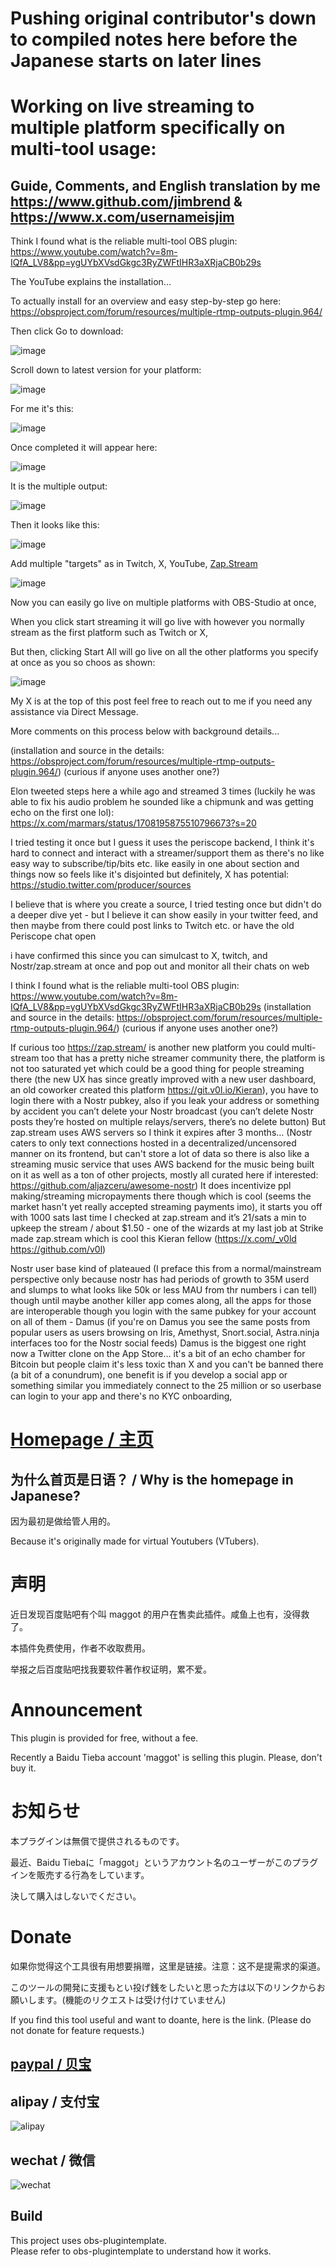 # Pushing original contributor's down to compiled notes here before the Japanese starts on later lines
# Working on live streaming to multiple platform specifically on multi-tool usage: 
## Guide, Comments, and English translation by me https://www.github.com/jimbrend & https://www.x.com/usernameisjim

Think I found what is the reliable multi-tool OBS plugin: https://www.youtube.com/watch?v=8m-IQfA_LV8&pp=ygUYbXVsdGkgc3RyZWFtIHR3aXRjaCB0b29s

The YouTube explains the installation... 

To actually install for an overview and easy step-by-step go here: https://obsproject.com/forum/resources/multiple-rtmp-outputs-plugin.964/

Then click Go to download: 

![image](https://github.com/user-attachments/assets/3e51c44e-6379-4150-a54a-61017c2e0a05)


Scroll down to latest version for your platform: 

![image](https://github.com/user-attachments/assets/023ac622-4fad-4e95-96ce-ff41621e4c5d)

For me it's this: 

![image](https://github.com/user-attachments/assets/279977af-b455-4084-b4f4-43aa50a2a2d0)

Once completed it will appear here: 

![image](https://github.com/user-attachments/assets/0c276567-cd9e-470d-b62e-1d3bb067a063)

It is the multiple output:

 ![image](https://github.com/user-attachments/assets/e770d141-27c2-484c-9052-a879d63be986)

Then it looks like this: 

![image](https://github.com/user-attachments/assets/cb7fb77f-d251-49f0-bed0-4c098a581da2)

Add multiple "targets" as in Twitch, X, YouTube, [Zap.Stream](https://zap.stream/dashboard)

![image](https://github.com/user-attachments/assets/fc8d66a2-50fc-4841-9715-cb16f5c31292)


Now you can easily go live on multiple platforms with OBS-Studio at once, 


When you click start streaming it will go live with however you normally stream as the first platform such as Twitch or X, 

But then, clicking Start All will go live on all the other platforms you specify at once as you so choos as shown:

![image](https://github.com/user-attachments/assets/583bb301-24c2-4bf6-aba0-f8bc978b5185)






My X is at the top of this post feel free to reach out to me if you need any assistance via Direct Message.

More comments on this process below with background details...

(installation and source in the details: https://obsproject.com/forum/resources/multiple-rtmp-outputs-plugin.964/)
(curious if anyone uses another one?)

Elon tweeted steps here a while ago and streamed 3 times (luckily he was able to fix his audio problem he sounded like a chipmunk and was getting echo on the first one lol): https://x.com/marmars/status/1708195875510796673?s=20

I tried testing it once but I guess it uses the periscope backend, I think it's hard to connect and interact with a streamer/support them as there's no like easy way to subscribe/tip/bits etc. like easily in one about section and things now so feels like it's disjointed but definitely, X has potential: https://studio.twitter.com/producer/sources

I believe that is where you create a source, I tried testing once but didn't do a deeper dive yet - but I believe it can show easily in your twitter feed, and then maybe from there could post links to Twitch etc. or have the old Periscope chat open

i have confirmed this since you can simulcast to X, twitch, and Nostr/zap.stream at once and pop out and monitor all their chats on web 

I think I found what is the reliable multi-tool OBS plugin: https://www.youtube.com/watch?v=8m-IQfA_LV8&pp=ygUYbXVsdGkgc3RyZWFtIHR3aXRjaCB0b29s
(installation and source in the details: https://obsproject.com/forum/resources/multiple-rtmp-outputs-plugin.964/)
(curious if anyone uses another one?)

If curious too https://zap.stream/ is another new platform you could multi-stream too that has a pretty niche streamer community there, the platform is not too saturated yet which could be a good thing for people streaming there (the new UX has since greatly improved with a new user dashboard, an old coworker created this platform https://git.v0l.io/Kieran), you have to login there with a Nostr pubkey, also if you leak your address or something by accident you can’t delete your Nostr broadcast (you can’t delete Nostr posts they’re hosted on multiple relays/servers, there’s no delete button)  But zap.stream uses AWS servers so I think it expires after 3 months… (Nostr caters to only text connections hosted in a decentralized/uncensored manner on its frontend, but can't store a lot of data so there is also like a streaming music service that uses AWS backend for the music being built on it as well as a ton of other projects, mostly all curated here if interested: https://github.com/aljazceru/awesome-nostr)  It does incentivize ppl making/streaming micropayments there though which is cool (seems the market hasn't yet really accepted streaming payments imo), it starts you off with 1000 sats last time I checked at zap.stream and it’s 21/sats a min to upkeep the stream / about $1.50 - one of the wizards at my last job at Strike made zap.stream which is cool this Kieran fellow (https://x.com/_v0ld
https://github.com/v0l)

Nostr user base kind of plateaued (I preface this from a normal/mainstream perspective only because nostr has had periods of growth to 35M userd and slumps to what looks like 50k or less MAU from thr numbers i can tell) though until maybe another killer app comes along, all the apps for those are interoperable though you login with the same pubkey for your account on all of them - Damus (if you're on Damus you see the same posts from popular users as users browsing on Iris, Amethyst, Snort.social, Astra.ninja interfaces too for the Nostr social feeds) Damus is the biggest one right now a Twitter clone on the App Store… it's a bit of an echo chamber for Bitcoin but people claim it's less toxic than X and you can't be banned there (a bit of a conundrum), one benefit is if you develop a social app or something similar you immediately connect to the 25 million or so userbase can login to your app and there's no KYC onboarding, 























# [Homepage / 主页](https://sorayuki.github.io/obs-multi-rtmp)

## 为什么首页是日语？ / Why is the homepage in Japanese?

因为最初是做给管人用的。

Because it's originally made for virtual Youtubers (VTubers).

# 声明 

近日发现百度贴吧有个叫 maggot 的用户在售卖此插件。咸鱼上也有，没得救了。 

本插件免费使用，作者不收取费用。 

举报之后百度贴吧找我要软件著作权证明，累不爱。 


# Announcement

This plugin is provided for free, without a fee. 

Recently a Baidu Tieba account 'maggot' is selling this plugin. Please, don't buy it.


# お知らせ

本プラグインは無償で提供されるものです。

最近、Baidu Tiebaに「maggot」というアカウント名のユーザーがこのプラグインを販売する行為をしています。

決して購入はしないでください。


# Donate

如果你觉得这个工具很有用想要捐赠，这里是链接。注意：这不是提需求的渠道。

このツールの開発に支援もとい投げ銭をしたいと思った方は以下のリンクからお願いします。(機能のリクエストは受け付けていません)

If you find this tool useful and want to doante, here is the link. (Please do not donate for feature requests.)

## [paypal / 贝宝](https://paypal.me/sorayuki0)

## alipay / 支付宝

![alipay](./docs/zhi.png) 

## wechat / 微信
![wechat](./docs/wechat.jpg)

## Build

This project uses obs-plugintemplate.   
Please refer to obs-plugintemplate to understand how it works.
